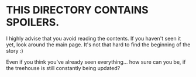# THIS DIRECTORY CONTAINS SPOILERS.

I highly advise that you avoid reading the contents.
If you haven't seen it yet, look around the main page.
It's not that hard to find the beginning of the story :)

Even if you think you've already seen everything... how sure can you be, if the treehouse is still constantly being updated?
